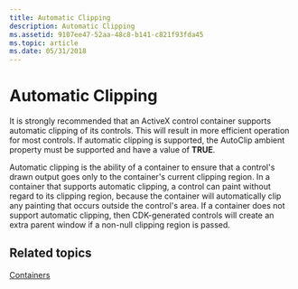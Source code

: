 ```yaml
---
title: Automatic Clipping
description: Automatic Clipping
ms.assetid: 9107ee47-52aa-48c8-b141-c821f93fda45
ms.topic: article
ms.date: 05/31/2018
---
```


# Automatic Clipping

It is strongly recommended that an ActiveX control container supports automatic clipping of its controls. This will result in more efficient operation for most controls. If automatic clipping is supported, the AutoClip ambient property must be supported and have a value of **TRUE**.

Automatic clipping is the ability of a container to ensure that a control's drawn output goes only to the container's current clipping region. In a container that supports automatic clipping, a control can paint without regard to its clipping region, because the container will automatically clip any painting that occurs outside the control's area. If a container does not support automatic clipping, then CDK-generated controls will create an extra parent window if a non-null clipping region is passed.

## Related topics

<dl> <dt>

[Containers](containers.md)
</dt> </dl>

 

 




